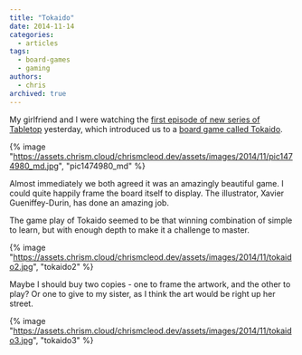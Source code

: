 ```yaml
---
title: "Tokaido"
date: 2014-11-14
categories:
  - articles
tags:
  - board-games
  - gaming
authors:
  - chris
archived: true
---
```


My girlfriend and I were watching the [first episode of new series of Tabletop](http://youtu.be/pipFRzGYgdk) yesterday, which introduced us to a [board game called Tokaido](http://www.funforge.fr/US/?portfolio=tokaido).

{% image "https://assets.chrism.cloud/chrismcleod.dev/assets/images/2014/11/pic1474980_md.jpg", "pic1474980_md" %}

Almost immediately we both agreed it was an amazingly beautiful game. I could quite happily frame the board itself to display. The illustrator, Xavier Gueniffey-Durin, has done an amazing job.

The game play of Tokaido seemed to be that winning combination of simple to learn, but with enough depth to make it a challenge to master.

{% image "https://assets.chrism.cloud/chrismcleod.dev/assets/images/2014/11/tokaido2.jpg", "tokaido2" %}

Maybe I should buy two copies - one to frame the artwork, and the other to play? Or one to give to my sister, as I think the art would be right up her street.

{% image "https://assets.chrism.cloud/chrismcleod.dev/assets/images/2014/11/tokaido3.jpg", "tokaido3" %}
